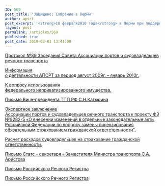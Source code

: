 ```yaml
---
ID: 569
post_title: 'Защищено: Собрание в Перми'
author: apsrt
post_excerpt: '<strong>18 февраля2010 года</strong> в Перми при поддержке ОАО &quot;Порт Пермь&quot; состоялось заседание Совета АПСРТ (протокол и материалы заседания прилагаются).'
layout: post
permalink: /articles/569
published: true
post_date: 2010-03-01 13:41:00
---
```

[<span style="text-decoration:underline;">Протокол №89 Заседания Совета Ассоциации портов и судовладельцев речного транспорта </span>][1]  
  
[<span style="text-decoration:underline;">Информация <br /> о деятельности АПСРТ за период август 2009г. – январь 2010г.<br /> </span>][2]  
  
[<span style="text-decoration:underline;">К вопросу использования <br /> федерального неприватизированного имущества.<br /> </span>][3]  
  
[<span style="text-decoration:underline;">Письмо Вице-президента ТПП РФ С.Н.Катырина<br /> </span>][4]  
  
[<span style="text-decoration:underline;">Экспертное заключение<br /> Ассоциации портов и судовладельцев речного транспорта к проекту ФЗ №9282-5 «О внесении изменений в отдельные законодательные акты Российской Федерации по вопросу замены лицензирования обязательным страхованием гражданской ответственности".<br /> </span>][5]  
  
[<span style="text-decoration:underline;">Расчет расходов судовладельцев на страхование гражданской ответственности.<br /> </span>][6]  
  
[<span style="text-decoration:underline;">Письмо Статс - секретаря - Заместителя Министра транспорта С.А. Аристова<br /> </span>][7]  
  
[<span style="text-decoration:underline;">Письмо Российского Речного Регистра <br /> </span>][8]  
  
[<span style="text-decoration:underline;">Письмо Российского Речного Регистра <br /> </span>][9]

 [1]: http://www.apsrt.ru/docs/765i.doc
 [2]: http://www.apsrt.ru/docs/vwil.doc
 [3]: http://www.apsrt.ru/docs/90h.doc
 [4]: http://www.apsrt.ru/docs/posr.doc
 [5]: http://www.apsrt.ru/docs/98ds.doc
 [6]: http://www.apsrt.ru/docs/45ssp.doc
 [7]: http://www.apsrt.ru/docs/g11.doc
 [8]: http://www.apsrt.ru/docs/65zz0001.jpg
 [9]: http://www.apsrt.ru/docs/65zz0002.jpg
